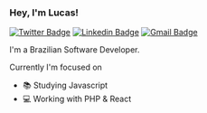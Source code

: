 ### Hey, I'm Lucas!

[![Twitter Badge](https://img.shields.io/badge/-Twitter-1ca0f1?style=flat-square&labelColor=1ca0f1&logo=twitter&logoColor=white&link=https://twitter.com/dev_ouluka)](https://twitter.com/dev_ouluka)
[![Linkedin Badge](https://img.shields.io/badge/-LinkedIn-blue?style=flat-square&logo=Linkedin&logoColor=white&link=https://www.linkedin.com/in/lucasgouvea/)](https://www.linkedin.com/in/lucasgouvea/)
[![Gmail Badge](https://img.shields.io/badge/-Gmail-c14438?style=flat-square&logo=Gmail&logoColor=white)](mailto:lfaria.gouvea@gmail.com)

I'm a Brazilian Software Developer. 

Currently I'm focused on 
- 📚 Studying Javascript
- 💻 Working with PHP & React
